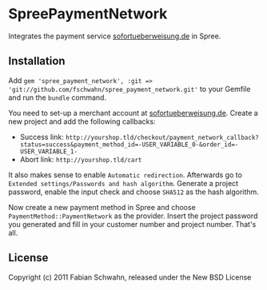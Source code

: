 SpreePaymentNetwork
===================
Integrates the payment service [sofortueberweisung.de](www.sofortueberweisung.de) in Spree.


Installation
------------
Add `gem 'spree_payment_network', :git => 'git://github.com/fschwahn/spree_payment_network.git'` to your Gemfile and run the `bundle` command.

You need to set-up a merchant account at [sofortueberweisung.de](www.sofortueberweisung.de). Create a new project and add the following callbacks:

* Success link: `http://yourshop.tld/checkout/payment_network_callback?status=success&payment_method_id=-USER_VARIABLE_0-&order_id=-USER_VARIABLE_1-`
* Abort link: `http://yourshop.tld/cart`

It also makes sense to enable `Automatic redirection`. Afterwards go to `Extended settings/Passwords and hash algorithm`. Generate a project password, enable the input check and choose `SHA512` as the hash algorithm.

Now create a new payment method in Spree and choose `PaymentMethod::PaymentNetwork` as the provider. Insert the project password you generated and fill in your customer number and project number. That's all.


License
-------
Copyright (c) 2011 Fabian Schwahn, released under the New BSD License
